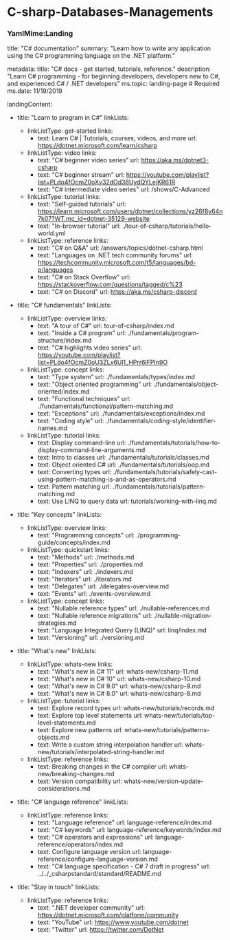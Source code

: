 # C-sharp-Databases-Managements


### YamlMime:Landing

title: "C# documentation"
summary: "Learn how to write any application using the C# programming language on the .NET platform."

metadata:
  title: "C# docs - get started, tutorials, reference."
  description: "Learn C# programming - for beginning developers, developers new to C#, and experienced C# / .NET developers"
  ms.topic: landing-page # Required
  ms.date: 11/19/2019

landingContent:
  - title: "Learn to program in C#"
    linkLists:
      - linkListType: get-started
        links:
          - text: Learn C# | Tutorials, courses, videos, and more 
            url: https://dotnet.microsoft.com/learn/csharp
      - linkListType: video
        links:
          - text: "C# beginner video series"
            url: https://aka.ms/dotnet3-csharp
          - text: "C# beginner stream"
            url: https://youtube.com/playlist?list=PLdo4fOcmZ0oXv32dOd36UydQYLejKR61R
          - text: "C# intermediate video series"
            url: /shows/C-Advanced
      - linkListType: tutorial
        links:
          - text: "Self-guided tutorials"
            url: https://learn.microsoft.com/users/dotnet/collections/yz26f8y64n7k07?WT.mc_id=dotnet-35129-website 
          - text: "In-browser tutorial"
            url: ./tour-of-csharp/tutorials/hello-world.yml
      - linkListType: reference
        links:
          - text: "C# on Q&A"
            url: /answers/topics/dotnet-csharp.html
          - text: "Languages on .NET tech community forums"
            url: https://techcommunity.microsoft.com/t5/languages/bd-p/languages
          - text: "C# on Stack Overflow"
            url: https://stackoverflow.com/questions/tagged/c%23
          - text: "C# on Discord"
            url: https://aka.ms/csharp-discord

  - title: "C# fundamentals"
    linkLists:
      - linkListType: overview
        links:
          - text: "A tour of C#"
            url: tour-of-csharp/index.md
          - text: "Inside a C# program"
            url: ./fundamentals/program-structure/index.md
          - text: "C# highlights video series"
            url: https://youtube.com/playlist?list=PLdo4fOcmZ0oU3ZLx6Ul1_HPrr6lFPIn9O
      - linkListType: concept
        links:
          - text: "Type system"
            url: ./fundamentals/types/index.md
          - text: "Object oriented programming"
            url: ./fundamentals/object-oriented/index.md
          - text: "Functional techniques"
            url: ./fundamentals/functional/pattern-matching.md
          - text: "Exceptions"
            url: ./fundamentals/exceptions/index.md
          - text: "Coding style"
            url: ./fundamentals/coding-style/identifier-names.md
      - linkListType: tutorial
        links:
          - text: Display command-line
            url: ./fundamentals/tutorials/how-to-display-command-line-arguments.md
          - text: Intro to classes
            url: ./fundamentals/tutorials/classes.md
          - text: Object oriented C#
            url: ./fundamentals/tutorials/oop.md
          - text: Converting types
            url: ./fundamentals/tutorials/safely-cast-using-pattern-matching-is-and-as-operators.md
          - text: Pattern matching
            url: ./fundamentals/tutorials/pattern-matching.md
          - text: Use LINQ to query data
            url: tutorials/working-with-linq.md
  - title: "Key concepts"
    linkLists:
      - linkListType: overview
        links:
          - text: "Programming concepts"
            url: ./programming-guide/concepts/index.md
      - linkListType: quickstart
        links:
          - text: "Methods"
            url: ./methods.md
          - text: "Properties"
            url: ./properties.md
          - text: "Indexers"
            url: ./indexers.md
          - text: "Iterators"
            url: ./iterators.md
          - text: "Delegates"
            url: ./delegates-overview.md
          - text: "Events"
            url: ./events-overview.md
      - linkListType: concept
        links:
          - text: "Nullable reference types"
            url: ./nullable-references.md
          - text: "Nullable reference migrations"
            url: ./nullable-migration-strategies.md
          - text: "Language Integrated Query (LINQ)"
            url: linq/index.md
          - text: "Versioning"
            url: ./versioning.md
            
  - title: "What's new"
    linkLists:
      - linkListType: whats-new
        links:
          - text: "What's new in C# 11"
            url: whats-new/csharp-11.md
          - text: "What's new in C# 10"
            url: whats-new/csharp-10.md
          - text: "What's new in C# 9.0"
            url: whats-new/csharp-9.md
          - text: "What's new in C# 8.0"
            url: whats-new/csharp-8.md
      - linkListType: tutorial
        links:
          - text: Explore record types
            url: whats-new/tutorials/records.md
          - text: Explore top level statements
            url: whats-new/tutorials/top-level-statements.md
          - text: Explore new patterns
            url: whats-new/tutorials/patterns-objects.md
          - text: Write a custom string interpolation handler
            url: whats-new/tutorials/interpolated-string-handler.md
      - linkListType: reference
        links:
          - text: Breaking changes in the C# compiler
            url: whats-new/breaking-changes.md
          - text: Version compatibility
            url: whats-new/version-update-considerations.md
            
  - title: "C# language reference"
    linkLists:
      - linkListType: reference
        links:
          - text: "Language reference"
            url: language-reference/index.md
          - text: "C# keywords"
            url: language-reference/keywords/index.md
          - text: "C# operators and expressions"
            url: language-reference/operators/index.md
          - text: Configure language version
            url: language-reference/configure-language-version.md
          - text: "C# language specification - C# 7 draft in progress"
            url: ../../_csharpstandard/standard/README.md

  - title: "Stay in touch"
    linkLists:
      - linkListType: reference
        links:
          - text: ".NET developer community"
            url: https://dotnet.microsoft.com/platform/community
          - text: "YouTube"
            url: https://www.youtube.com/dotnet
          - text: "Twitter"
            url: https://twitter.com/DotNet
